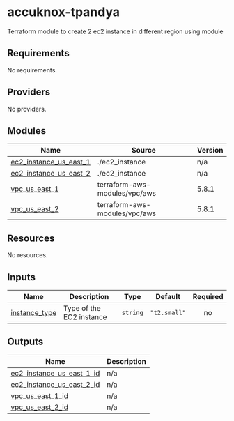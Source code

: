 # accuknox-tpandya
Terraform module to create  2 ec2 instance in different region using module

<!-- BEGIN_TF_DOCS -->
## Requirements

No requirements.

## Providers

No providers.

## Modules

| Name | Source | Version |
|------|--------|---------|
| <a name="module_ec2_instance_us_east_1"></a> [ec2\_instance\_us\_east\_1](#module\_ec2\_instance\_us\_east\_1) | ./ec2_instance | n/a |
| <a name="module_ec2_instance_us_east_2"></a> [ec2\_instance\_us\_east\_2](#module\_ec2\_instance\_us\_east\_2) | ./ec2_instance | n/a |
| <a name="module_vpc_us_east_1"></a> [vpc\_us\_east\_1](#module\_vpc\_us\_east\_1) | terraform-aws-modules/vpc/aws | 5.8.1 |
| <a name="module_vpc_us_east_2"></a> [vpc\_us\_east\_2](#module\_vpc\_us\_east\_2) | terraform-aws-modules/vpc/aws | 5.8.1 |

## Resources

No resources.

## Inputs

| Name | Description | Type | Default | Required |
|------|-------------|------|---------|:--------:|
| <a name="input_instance_type"></a> [instance\_type](#input\_instance\_type) | Type of the EC2 instance | `string` | `"t2.small"` | no |

## Outputs

| Name | Description |
|------|-------------|
| <a name="output_ec2_instance_us_east_1_id"></a> [ec2\_instance\_us\_east\_1\_id](#output\_ec2\_instance\_us\_east\_1\_id) | n/a |
| <a name="output_ec2_instance_us_east_2_id"></a> [ec2\_instance\_us\_east\_2\_id](#output\_ec2\_instance\_us\_east\_2\_id) | n/a |
| <a name="output_vpc_us_east_1_id"></a> [vpc\_us\_east\_1\_id](#output\_vpc\_us\_east\_1\_id) | n/a |
| <a name="output_vpc_us_east_2_id"></a> [vpc\_us\_east\_2\_id](#output\_vpc\_us\_east\_2\_id) | n/a |
<!-- END_TF_DOCS -->